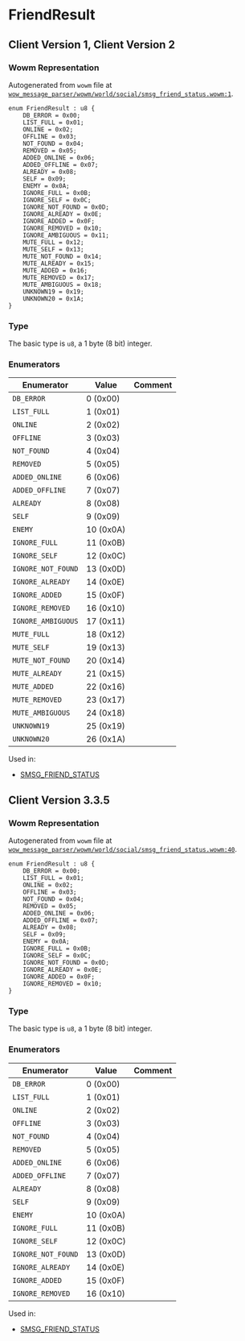 # FriendResult

## Client Version 1, Client Version 2

### Wowm Representation

Autogenerated from `wowm` file at [`wow_message_parser/wowm/world/social/smsg_friend_status.wowm:1`](https://github.com/gtker/wow_messages/tree/main/wow_message_parser/wowm/world/social/smsg_friend_status.wowm#L1).

```rust,ignore
enum FriendResult : u8 {
    DB_ERROR = 0x00;
    LIST_FULL = 0x01;
    ONLINE = 0x02;
    OFFLINE = 0x03;
    NOT_FOUND = 0x04;
    REMOVED = 0x05;
    ADDED_ONLINE = 0x06;
    ADDED_OFFLINE = 0x07;
    ALREADY = 0x08;
    SELF = 0x09;
    ENEMY = 0x0A;
    IGNORE_FULL = 0x0B;
    IGNORE_SELF = 0x0C;
    IGNORE_NOT_FOUND = 0x0D;
    IGNORE_ALREADY = 0x0E;
    IGNORE_ADDED = 0x0F;
    IGNORE_REMOVED = 0x10;
    IGNORE_AMBIGUOUS = 0x11;
    MUTE_FULL = 0x12;
    MUTE_SELF = 0x13;
    MUTE_NOT_FOUND = 0x14;
    MUTE_ALREADY = 0x15;
    MUTE_ADDED = 0x16;
    MUTE_REMOVED = 0x17;
    MUTE_AMBIGUOUS = 0x18;
    UNKNOWN19 = 0x19;
    UNKNOWN20 = 0x1A;
}
```
### Type
The basic type is `u8`, a 1 byte (8 bit) integer.
### Enumerators
| Enumerator | Value  | Comment |
| --------- | -------- | ------- |
| `DB_ERROR` | 0 (0x00) |  |
| `LIST_FULL` | 1 (0x01) |  |
| `ONLINE` | 2 (0x02) |  |
| `OFFLINE` | 3 (0x03) |  |
| `NOT_FOUND` | 4 (0x04) |  |
| `REMOVED` | 5 (0x05) |  |
| `ADDED_ONLINE` | 6 (0x06) |  |
| `ADDED_OFFLINE` | 7 (0x07) |  |
| `ALREADY` | 8 (0x08) |  |
| `SELF` | 9 (0x09) |  |
| `ENEMY` | 10 (0x0A) |  |
| `IGNORE_FULL` | 11 (0x0B) |  |
| `IGNORE_SELF` | 12 (0x0C) |  |
| `IGNORE_NOT_FOUND` | 13 (0x0D) |  |
| `IGNORE_ALREADY` | 14 (0x0E) |  |
| `IGNORE_ADDED` | 15 (0x0F) |  |
| `IGNORE_REMOVED` | 16 (0x10) |  |
| `IGNORE_AMBIGUOUS` | 17 (0x11) |  |
| `MUTE_FULL` | 18 (0x12) |  |
| `MUTE_SELF` | 19 (0x13) |  |
| `MUTE_NOT_FOUND` | 20 (0x14) |  |
| `MUTE_ALREADY` | 21 (0x15) |  |
| `MUTE_ADDED` | 22 (0x16) |  |
| `MUTE_REMOVED` | 23 (0x17) |  |
| `MUTE_AMBIGUOUS` | 24 (0x18) |  |
| `UNKNOWN19` | 25 (0x19) |  |
| `UNKNOWN20` | 26 (0x1A) |  |

Used in:
* [SMSG_FRIEND_STATUS](smsg_friend_status.md)

## Client Version 3.3.5

### Wowm Representation

Autogenerated from `wowm` file at [`wow_message_parser/wowm/world/social/smsg_friend_status.wowm:40`](https://github.com/gtker/wow_messages/tree/main/wow_message_parser/wowm/world/social/smsg_friend_status.wowm#L40).

```rust,ignore
enum FriendResult : u8 {
    DB_ERROR = 0x00;
    LIST_FULL = 0x01;
    ONLINE = 0x02;
    OFFLINE = 0x03;
    NOT_FOUND = 0x04;
    REMOVED = 0x05;
    ADDED_ONLINE = 0x06;
    ADDED_OFFLINE = 0x07;
    ALREADY = 0x08;
    SELF = 0x09;
    ENEMY = 0x0A;
    IGNORE_FULL = 0x0B;
    IGNORE_SELF = 0x0C;
    IGNORE_NOT_FOUND = 0x0D;
    IGNORE_ALREADY = 0x0E;
    IGNORE_ADDED = 0x0F;
    IGNORE_REMOVED = 0x10;
}
```
### Type
The basic type is `u8`, a 1 byte (8 bit) integer.
### Enumerators
| Enumerator | Value  | Comment |
| --------- | -------- | ------- |
| `DB_ERROR` | 0 (0x00) |  |
| `LIST_FULL` | 1 (0x01) |  |
| `ONLINE` | 2 (0x02) |  |
| `OFFLINE` | 3 (0x03) |  |
| `NOT_FOUND` | 4 (0x04) |  |
| `REMOVED` | 5 (0x05) |  |
| `ADDED_ONLINE` | 6 (0x06) |  |
| `ADDED_OFFLINE` | 7 (0x07) |  |
| `ALREADY` | 8 (0x08) |  |
| `SELF` | 9 (0x09) |  |
| `ENEMY` | 10 (0x0A) |  |
| `IGNORE_FULL` | 11 (0x0B) |  |
| `IGNORE_SELF` | 12 (0x0C) |  |
| `IGNORE_NOT_FOUND` | 13 (0x0D) |  |
| `IGNORE_ALREADY` | 14 (0x0E) |  |
| `IGNORE_ADDED` | 15 (0x0F) |  |
| `IGNORE_REMOVED` | 16 (0x10) |  |

Used in:
* [SMSG_FRIEND_STATUS](smsg_friend_status.md)

